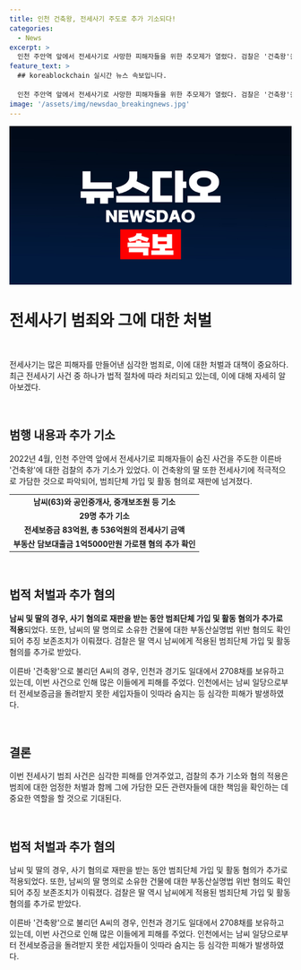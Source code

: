 ```yaml
---
title: 인천 건축왕, 전세사기 주도로 추가 기소되다!
categories:
  - News
excerpt: >
  인천 주안역 앞에서 전세사기로 사망한 피해자들을 위한 추모제가 열렸다. 검찰은 '건축왕'을 주도한 혐의로 추가 기소했고 그의 딸에게도 범죄단체 가입 혐의를 적용했다. 현재 175세대 건물을 소유한 딸에 대한 수사가 진행 중이며, 부동산 담보대출금 1억5000만원을 가로챈 혐의도 추가로 확인됐다. 이 사건으로 인천과 경기도 일대에서 2708채를 보유한 '건축왕'은 불법행위로 알려져 있다.
feature_text: >
  ## koreablockchain 실시간 뉴스 속보입니다.

  인천 주안역 앞에서 전세사기로 사망한 피해자들을 위한 추모제가 열렸다. 검찰은 '건축왕'을 주도한 혐의로 추가 기소했고 그의 딸에게도 범죄단체 가입 혐의를 적용했다. 현재 175세대 건물을 소유한 딸에 대한 수사가 진행 중이며, 부동산 담보대출금 1억5000만원을 가로챈 혐의도 추가로 확인됐다. 이 사건으로 인천과 경기도 일대에서 2708채를 보유한 '건축왕'은 불법행위로 알려져 있다.
image: '/assets/img/newsdao_breakingnews.jpg'
---
```


<p><img src="/assets/img/newsdao_breakingnews.jpg" alt="koreablockchain 속보" /></p>

<h1>전세사기 범죄와 그에 대한 처벌</h1>

<p data-ke-size="size16">&nbsp;</p>

<p>전세사기는 많은 피해자를 만들어낸 심각한 범죄로, 이에 대한 처벌과 대책이 중요하다. 최근 전세사기 사건 중 하나가 법적 절차에 따라 처리되고 있는데, 이에 대해 자세히 알아보겠다.</p>

<p data-ke-size="size16">&nbsp;</p>

<h2>범행 내용과 추가 기소</h2>

<p>2022년 4월, 인천 주안역 앞에서 전세사기로 피해자들이 숨진 사건을 주도한 이른바 '건축왕'에 대한 검찰의 추가 기소가 있었다. 이 건축왕의 딸 또한 전세사기에 적극적으로 가담한 것으로 파악되어, 범죄단체 가입 및 활동 혐의로 재판에 넘겨졌다.</p>

<table>
    <tr>
        <td style="text-align: center; height: 17px;"><b>남씨(63)와 공인중개사, 중개보조원 등 기소</b></td>
    </tr>
    <tr>
        <td style="text-align: center; height: 17px;"><b>29명 추가 기소</b></td>
    </tr>
    <tr>
        <td style="text-align: center; height: 17px;"><b>전세보증금 83억원, 총 536억원의 전세사기 금액</b></td>
    </tr>
    <tr>
        <td style="text-align: center; height: 17px;"><b>부동산 담보대출금 1억5000만원 가로챈 혐의 추가 확인</b></td>
    </tr>
</table>

<p data-ke-size="size16">&nbsp;</p>

<h2>법적 처벌과 추가 혐의</h2>

<p><b>남씨 및 딸의 경우, 사기 혐의로 재판을 받는 동안 범죄단체 가입 및 활동 혐의가 추가로 적용</b>되었다. 또한, 남씨의 딸 명의로 소유한 건물에 대한 부동산실명법 위반 혐의도 확인되어 추징 보존조치가 이뤄졌다. 검찰은 딸 역시 남씨에게 적용된 범죄단체 가입 및 활동 혐의를 추가로 받았다.</p>

<p>이른바 '건축왕'으로 불리던 A씨의 경우, 인천과 경기도 일대에서 2708채를 보유하고 있는데, 이번 사건으로 인해 많은 이들에게 피해를 주었다. 인천에서는 남씨 일당으로부터 전세보증금을 돌려받지 못한 세입자들이 잇따라 숨지는 등 심각한 피해가 발생하였다.</p>

<p data-ke-size="size16">&nbsp;</p>

<h2>결론</h2>

<p>이번 전세사기 범죄 사건은 심각한 피해를 안겨주었고, 검찰의 추가 기소와 혐의 적용은 범죄에 대한 엄정한 처벌과 함께 그에 가담한 모든 관련자들에 대한 책임을 확인하는 데 중요한 역할을 할 것으로 기대된다.</p>

<p data-ke-size="size16">&nbsp;</p>

<h2>법적 처벌과 추가 혐의</h2>

<p>남씨 및 딸의 경우, 사기 혐의로 재판을 받는 동안 범죄단체 가입 및 활동 혐의가 추가로 적용되었다. 또한, 남씨의 딸 명의로 소유한 건물에 대한 부동산실명법 위반 혐의도 확인되어 추징 보존조치가 이뤄졌다. 검찰은 딸 역시 남씨에게 적용된 범죄단체 가입 및 활동 혐의를 추가로 받았다.</p>

<p>이른바 '건축왕'으로 불리던 A씨의 경우, 인천과 경기도 일대에서 2708채를 보유하고 있는데, 이번 사건으로 인해 많은 이들에게 피해를 주었다. 인천에서는 남씨 일당으로부터 전세보증금을 돌려받지 못한 세입자들이 잇따라 숨지는 등 심각한 피해가 발생하였다.</p>

